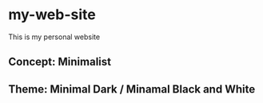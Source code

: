 # my-web-site
This is my personal website

## Concept: Minimalist

## Theme: Minimal Dark / Minamal Black and White

